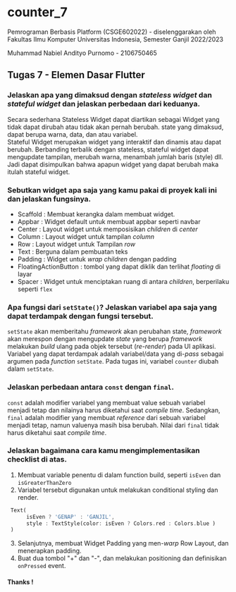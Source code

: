 # counter_7

Pemrograman Berbasis Platform (CSGE602022) - diselenggarakan oleh Fakultas Ilmu Komputer Universitas Indonesia, Semester Ganjil 2022/2023

Muhammad Nabiel Andityo Purnomo - 2106750465

## Tugas 7 - Elemen Dasar Flutter

### Jelaskan apa yang dimaksud dengan *stateless widget* dan *stateful widget* dan jelaskan perbedaan dari keduanya.

Secara sederhana Stateless Widget dapat diartikan sebagai Widget yang tidak dapat dirubah atau tidak akan pernah berubah. 
state yang dimaksud, dapat berupa warna, data, dan atau variabel.<br>
Stateful Widget merupakan widget yang interaktif dan dinamis atau dapat berubah. Berbanding terbalik dengan stateless, 
stateful widget dapat mengupdate tampilan, merubah warna, menambah jumlah baris (style) dll. Jadi dapat disimpulkan bahwa 
apapun widget yang dapat berubah maka itulah stateful widget.

### Sebutkan widget apa saja yang kamu pakai di proyek kali ini dan jelaskan fungsinya.

- Scaffold : Membuat kerangka dalam membuat widget.
- Appbar : Widget default untuk membuat appbar seperti navbar
- Center : Layout widget untuk memposisikan *children* di *center*
- Column : Layout widget untuk tampilan *column*
- Row : Layout widget untuk Tampilan *row*
- Text : Berguna dalam pembuatan teks
- Padding : Widget untuk *wrap children* dengan padding
- FloatingActionButton : tombol yang dapat diklik dan terlihat *floating* di layar
- Spacer : Widget untuk menciptakan ruang di antara *children*, berperilaku seperti `flex`

### Apa fungsi dari `setState()`? Jelaskan variabel apa saja yang dapat terdampak dengan fungsi tersebut.

`setState` akan memberitahu *framework* akan perubahan state, *framework* akan merespon dengan mengupdate *state* yang berupa 
*framework* melakukan *build* ulang pada objek tersebut (*re-render*) pada UI aplikasi. Variabel yang dapat terdampak adalah 
variabel/data yang di-*pass* sebagai argumen pada *function* `setState`. Pada tugas ini, variabel `counter` diubah dalam `setState`.

### Jelaskan perbedaan antara `const` dengan `final`.

`const` adalah modifier variabel yang membuat value sebuah variabel menjadi tetap dan nilainya harus diketahui saat *compile time*. Sedangkan, 
`final` adalah modifier yang membuat *reference* dari sebuah variabel menjadi tetap, namun valuenya masih bisa berubah. Nilai dari `final` tidak harus diketahui saat *compile time*.

### Jelaskan bagaimana cara kamu mengimplementasikan checklist di atas.

1. Membuat variable penentu di dalam function build, seperti `isEven` dan `isGreaterThanZero`
2. Variabel tersebut digunakan untuk melakukan conditional styling dan render.
```dart
 Text(
      isEven ? 'GENAP' : 'GANJIL',
      style : TextStyle(color: isEven ? Colors.red : Colors.blue )
 ) 
```
3. Selanjutnya, membuat Widget Padding yang men-*warp* Row Layout, dan menerapkan padding.
4. Buat dua tombol "+" dan "-", dan melakukan positioning dan definisikan `onPressed` event.

#### Thanks !